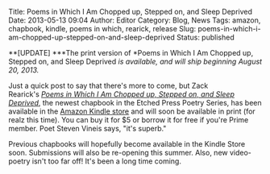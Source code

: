 Title: Poems in Which I Am Chopped up, Stepped on, and Sleep Deprived
Date: 2013-05-13 09:04
Author: Editor
Category: Blog, News
Tags: amazon, chapbook, kindle, poems in which, rearick, release
Slug: poems-in-which-i-am-chopped-up-stepped-on-and-sleep-deprived
Status: published

**\[UPDATE\] ***The print version of *Poems in Which I Am Chopped up, Stepped on, and Sleep Deprived *is available, and will ship beginning August 20, 2013.*

Just a quick post to say that there's more to come, but Zack Rearick's [*Poems in Which I Am Chopped up, Stepped on, and Sleep Deprived*](https://www.facebook.com/PoemsInWhichIAmChoppedUpSteppedOnAndSleepDeprived), the newest chapbook in the Etched Press Poetry Series, has been available in the [Amazon Kindle store](http://www.amazon.com/Chopped-Stepped-Deprived-Etched-ebook/dp/B00BFSGJYW) and will soon be available in print (for realz this time). You can buy it for \$5 or borrow it for free if you're Prime member. Poet Steven Vineis says, "it's superb."

Previous chapbooks will hopefully become available in the Kindle Store soon. Submissions will also be re-opening this summer. Also, new video-poetry isn't too far off! It's been a long time coming.
